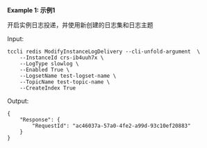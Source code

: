 **Example 1: 示例1**

开启实例日志投递，并使用新创建的日志集和日志主题

Input: 

```
tccli redis ModifyInstanceLogDelivery --cli-unfold-argument  \
    --InstanceId crs-ib4uuh7x \
    --LogType slowlog \
    --Enabled True \
    --LogsetName test-logset-name \
    --TopicName test-topic-name \
    --CreateIndex True
```

Output: 
```
{
    "Response": {
        "RequestId": "ac46037a-57a0-4fe2-a99d-93c10ef20883"
    }
}
```

